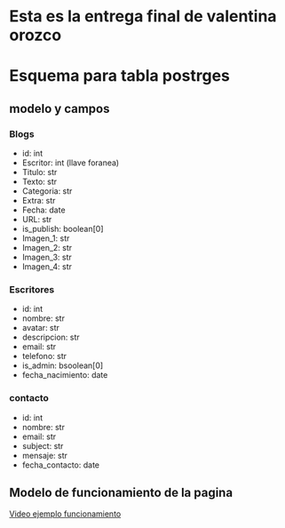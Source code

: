 # Esta es la entrega final de valentina orozco

# Esquema para tabla postrges
## modelo y campos
### Blogs
- id: int
- Escritor: int (llave foranea)
- Titulo: str
- Texto: str
- Categoria: str
- Extra: str
- Fecha: date
- URL: str
- is_publish: boolean[0]
- Imagen_1: str
- Imagen_2: str
- Imagen_3: str
- Imagen_4: str

### Escritores
- id: int
- nombre: str
- avatar: str
- descripcion: str
- email: str
- telefono: str
- is_admin: bsoolean[0]
- fecha_nacimiento: date

### contacto
- id: int
- nombre: str
- email: str
- subject: str
- mensaje: str
- fecha_contacto: date

## Modelo de funcionamiento de la pagina

[Video ejemplo funcionamiento](https://drive.google.com/file/d/1AU4nIq1VWmx6dNy9gvWuUp33vhlsGk66/view?usp=sharing)